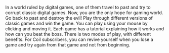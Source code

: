In a world ruled by digital games, one of them travel to past and try to corrupt classic digital games. Now, you are the only hope for gaming world. Go back to past and destroy the evil! Play through different versions of classic games and win the game. You can play using your mouse by clicking and moving it. Each game has a tutorial explaining how it works and how can you beat the boss. There is two modes of play, with different benefits. For Coil subscribers, you can revive yourself when you lose a game and try again from that game and not from beginning.